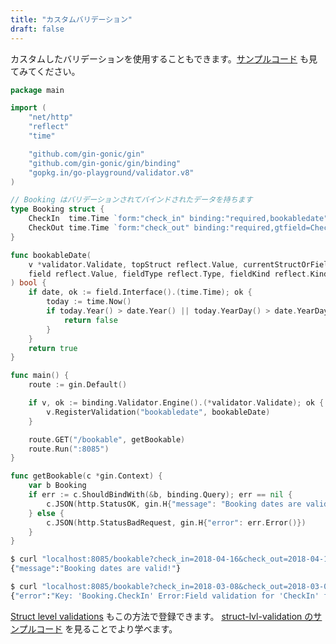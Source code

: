```yaml
---
title: "カスタムバリデーション"
draft: false
---
```


カスタムしたバリデーションを使用することもできます。[サンプルコード](https://github.com/gin-gonic/gin/blob/master/examples/custom-validation/server.go) も見てみてください。

```go
package main

import (
	"net/http"
	"reflect"
	"time"

	"github.com/gin-gonic/gin"
	"github.com/gin-gonic/gin/binding"
	"gopkg.in/go-playground/validator.v8"
)

// Booking はバリデーションされてバインドされたデータを持ちます
type Booking struct {
	CheckIn  time.Time `form:"check_in" binding:"required,bookabledate" time_format:"2006-01-02"`
	CheckOut time.Time `form:"check_out" binding:"required,gtfield=CheckIn" time_format:"2006-01-02"`
}

func bookableDate(
	v *validator.Validate, topStruct reflect.Value, currentStructOrField reflect.Value,
	field reflect.Value, fieldType reflect.Type, fieldKind reflect.Kind, param string,
) bool {
	if date, ok := field.Interface().(time.Time); ok {
		today := time.Now()
		if today.Year() > date.Year() || today.YearDay() > date.YearDay() {
			return false
		}
	}
	return true
}

func main() {
	route := gin.Default()

	if v, ok := binding.Validator.Engine().(*validator.Validate); ok {
		v.RegisterValidation("bookabledate", bookableDate)
	}

	route.GET("/bookable", getBookable)
	route.Run(":8085")
}

func getBookable(c *gin.Context) {
	var b Booking
	if err := c.ShouldBindWith(&b, binding.Query); err == nil {
		c.JSON(http.StatusOK, gin.H{"message": "Booking dates are valid!"})
	} else {
		c.JSON(http.StatusBadRequest, gin.H{"error": err.Error()})
	}
}
```

```sh
$ curl "localhost:8085/bookable?check_in=2018-04-16&check_out=2018-04-17"
{"message":"Booking dates are valid!"}

$ curl "localhost:8085/bookable?check_in=2018-03-08&check_out=2018-03-09"
{"error":"Key: 'Booking.CheckIn' Error:Field validation for 'CheckIn' failed on the 'bookabledate' tag"}
```

[Struct level validations](https://github.com/go-playground/validator/releases/tag/v8.7) もこの方法で登録できます。
[struct-lvl-validation のサンプルコード](https://github.com/gin-gonic/gin/blob/master/examples/struct-lvl-validations) を見ることでより学べます。


